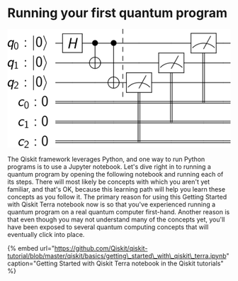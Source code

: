 # Running your first quantum program

![Quantum circuit from the Getting Started with Qiskit Terra notebook](../.gitbook/assets/download-5.png)

The Qiskit framework leverages Python, and one way to run Python programs is to use a Jupyter notebook. Let's dive right in to running a quantum program by opening the following notebook and running each of its steps. There will most likely be concepts with which you aren't yet familiar, and that's OK, because this learning path will help you learn these concepts as you follow it. The primary reason for using this Getting Started with Qiskit Terra notebook now is so that you've experienced running a quantum program on a real quantum computer first-hand. Another reason is that even though you may not understand many of the concepts yet, you'll have been exposed to several quantum computing concepts that will eventually click into place.

{% embed url="https://github.com/Qiskit/qiskit-tutorial/blob/master/qiskit/basics/getting\_started\_with\_qiskit\_terra.ipynb" caption="Getting Started with Qiskit Terra notebook in the Qiskit tutorials" %}

